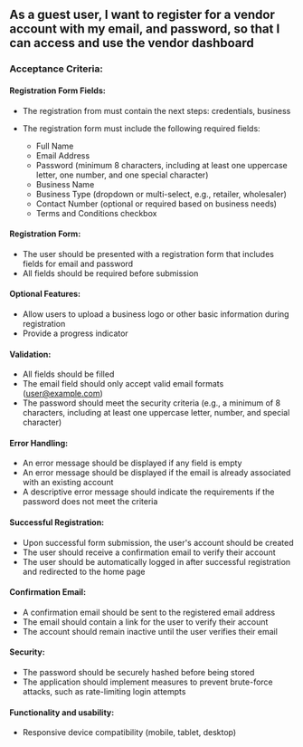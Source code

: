 ## As a guest user, I want to register for a vendor account with my email, and password, so that I can access and use the vendor dashboard

### Acceptance Criteria:

#### Registration Form Fields:

- The registration from must contain the next steps: credentials, business
- The registration form must include the following required fields:

  - Full Name
  - Email Address
  - Password (minimum 8 characters, including at least one uppercase letter, one number, and one special character)
  - Business Name
  - Business Type (dropdown or multi-select, e.g., retailer, wholesaler)
  - Contact Number (optional or required based on business needs)
  - Terms and Conditions checkbox

#### Registration Form:

- The user should be presented with a registration form that includes fields for email and password
- All fields should be required before submission

#### Optional Features:

- Allow users to upload a business logo or other basic information during registration
- Provide a progress indicator

#### Validation:

- All fields should be filled
- The email field should only accept valid email formats (user@example.com)
- The password should meet the security criteria (e.g., a minimum of 8 characters, including at least one uppercase letter, number, and special character)

#### Error Handling:

- An error message should be displayed if any field is empty
- An error message should be displayed if the email is already associated with an existing account
- A descriptive error message should indicate the requirements if the password does not meet the criteria

#### Successful Registration:

- Upon successful form submission, the user's account should be created
- The user should receive a confirmation email to verify their account
- The user should be automatically logged in after successful registration and redirected to the home page

#### Confirmation Email:

- A confirmation email should be sent to the registered email address
- The email should contain a link for the user to verify their account
- The account should remain inactive until the user verifies their email

#### Security:

- The password should be securely hashed before being stored
- The application should implement measures to prevent brute-force attacks, such as rate-limiting login attempts

#### Functionality and usability:

- Responsive device compatibility (mobile, tablet, desktop)
